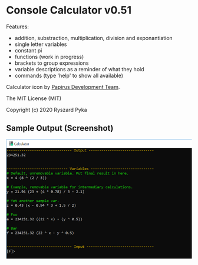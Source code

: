 # Console Calculator v0.51

Features:
- addition, substraction, multiplication, division and exponantiation
- single letter variables
- constant pi
- functions (work in progress)
- brackets to group expressions
- variable descriptions as a reminder of what they hold
- commands (type 'help' to show all available)

Calculator icon by [Papirus Development Team](https://github.com/PapirusDevelopmentTeam).

The MIT License (MIT)

Copyright (c) 2020 Ryszard Pyka


## Sample Output (Screenshot)

![screenshot](/screenshot.png)
